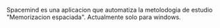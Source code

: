 Spacemind es una aplicacion que automatiza la metolodogia de estudio "Memorizacion espaciada". Actualmente solo para windows.

